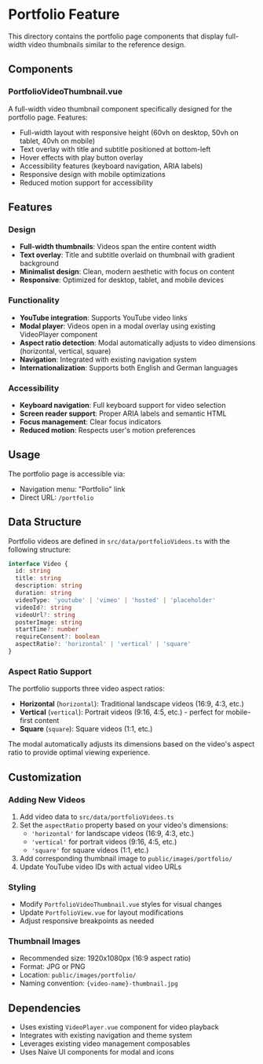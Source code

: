 # Portfolio Feature

This directory contains the portfolio page components that display full-width video thumbnails similar to the reference design.

## Components

### PortfolioVideoThumbnail.vue
A full-width video thumbnail component specifically designed for the portfolio page. Features:

- Full-width layout with responsive height (60vh on desktop, 50vh on tablet, 40vh on mobile)
- Text overlay with title and subtitle positioned at bottom-left
- Hover effects with play button overlay
- Accessibility features (keyboard navigation, ARIA labels)
- Responsive design with mobile optimizations
- Reduced motion support for accessibility

## Features

### Design
- **Full-width thumbnails**: Videos span the entire content width
- **Text overlay**: Title and subtitle overlaid on thumbnail with gradient background
- **Minimalist design**: Clean, modern aesthetic with focus on content
- **Responsive**: Optimized for desktop, tablet, and mobile devices

### Functionality
- **YouTube integration**: Supports YouTube video links
- **Modal player**: Videos open in a modal overlay using existing VideoPlayer component
- **Aspect ratio detection**: Modal automatically adjusts to video dimensions (horizontal, vertical, square)
- **Navigation**: Integrated with existing navigation system
- **Internationalization**: Supports both English and German languages

### Accessibility
- **Keyboard navigation**: Full keyboard support for video selection
- **Screen reader support**: Proper ARIA labels and semantic HTML
- **Focus management**: Clear focus indicators
- **Reduced motion**: Respects user's motion preferences

## Usage

The portfolio page is accessible via:
- Navigation menu: "Portfolio" link
- Direct URL: `/portfolio`

## Data Structure

Portfolio videos are defined in `src/data/portfolioVideos.ts` with the following structure:

```typescript
interface Video {
  id: string
  title: string
  description: string
  duration: string
  videoType: 'youtube' | 'vimeo' | 'hosted' | 'placeholder'
  videoId?: string
  videoUrl?: string
  posterImage: string
  startTime?: number
  requireConsent?: boolean
  aspectRatio?: 'horizontal' | 'vertical' | 'square'
}
```

### Aspect Ratio Support

The portfolio supports three video aspect ratios:

- **Horizontal** (`horizontal`): Traditional landscape videos (16:9, 4:3, etc.)
- **Vertical** (`vertical`): Portrait videos (9:16, 4:5, etc.) - perfect for mobile-first content
- **Square** (`square`): Square videos (1:1, etc.)

The modal automatically adjusts its dimensions based on the video's aspect ratio to provide optimal viewing experience.

## Customization

### Adding New Videos
1. Add video data to `src/data/portfolioVideos.ts`
2. Set the `aspectRatio` property based on your video's dimensions:
   - `'horizontal'` for landscape videos (16:9, 4:3, etc.)
   - `'vertical'` for portrait videos (9:16, 4:5, etc.)
   - `'square'` for square videos (1:1, etc.)
3. Add corresponding thumbnail image to `public/images/portfolio/`
4. Update YouTube video IDs with actual video URLs

### Styling
- Modify `PortfolioVideoThumbnail.vue` styles for visual changes
- Update `PortfolioView.vue` for layout modifications
- Adjust responsive breakpoints as needed

### Thumbnail Images
- Recommended size: 1920x1080px (16:9 aspect ratio)
- Format: JPG or PNG
- Location: `public/images/portfolio/`
- Naming convention: `{video-name}-thumbnail.jpg`

## Dependencies

- Uses existing `VideoPlayer.vue` component for video playback
- Integrates with existing navigation and theme system
- Leverages existing video management composables
- Uses Naive UI components for modal and icons 